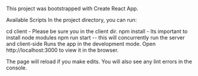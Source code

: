 This project was bootstrapped with Create React App.

Available Scripts
In the project directory, you can run:

cd client - Please be sure you in the client dir.
npm install - Its important to install node modules
npm run start -- this will concurrently run the server and client-side
Runs the app in the development mode.
Open http://localhost:3000 to view it in the browser.

The page will reload if you make edits.
You will also see any lint errors in the console.
